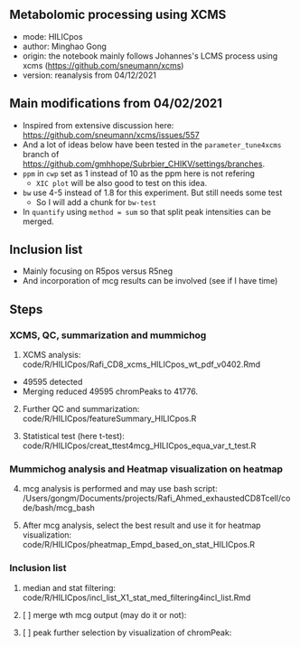 ## Metabolomic processing using XCMS
- mode: HILICpos
- author: Minghao Gong
- origin: the notebook mainly follows Johannes's LCMS process using xcms (https://github.com/sneumann/xcms)
- version: reanalysis from 04/12/2021

## Main modifications from 04/02/2021
- Inspired from extensive discussion here: https://github.com/sneumann/xcms/issues/557
- And a lot of ideas below have been tested in the `parameter_tune4xcms` branch of https://github.com/gmhhope/Subrbier_CHIKV/settings/branches. 
- `ppm` in `cwp` set as 1 instead of 10 as the ppm here is not refering 
  - `XIC plot` will be also good to test on this idea.
- `bw` use 4-5 instead of 1.8 for this experiment. But still needs some test
  - So I will add a chunk for `bw-test`
- In `quantify` using `method = sum` so that split peak intensities can be merged.

## Inclusion list
- Mainly focusing on R5pos versus R5neg
- And incorporation of mcg results can be involved (see if I have time)

## Steps
### XCMS, QC, summarization and mummichog
1. XCMS analysis: code/R/HILICpos/Rafi_CD8_xcms_HILICpos_wt_pdf_v0402.Rmd
- 49595 detected
- Merging reduced 49595 chromPeaks to 41776.
2. Further QC and summarization: code/R/HILICpos/featureSummary_HILICpos.R

3. Statistical test (here t-test): code/R/HILICpos/creat_ttest4mcg_HILICpos_equa_var_t_test.R


### Mummichog analysis and Heatmap visualization on heatmap
4. mcg analysis is performed and may use bash script: /Users/gongm/Documents/projects/Rafi_Ahmed_exhaustedCD8Tcell/code/bash/mcg_bash

5. After mcg analysis, select the best result and use it for heatmap visualization: code/R/HILICpos/pheatmap_Empd_based_on_stat_HILICpos.R

### Inclusion list
1. median and stat filtering: code/R/HILICpos/incl_list_X1_stat_med_filtering4incl_list.Rmd

2. [ ] merge wth mcg output (may do it or not): 

3. [ ] peak further selection by visualization of chromPeak: 